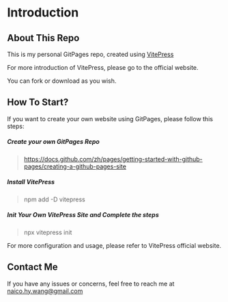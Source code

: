 # Introduction

## About This Repo

This is my personal GitPages repo, created using [VitePress](https://vitepress.dev/)

For more introduction of VitePress, please go to the official website.

You can fork or download as you wish.

## How To Start?

If you want to create your own website using GitPages, please follow this steps:

##### Create your own GitPages Repo 

> https://docs.github.com/zh/pages/getting-started-with-github-pages/creating-a-github-pages-site

##### Install VitePress

> npm add -D vitepress

##### Init Your Own VitePress Site and Complete the steps

> npx vitepress init

For more configuration and usage, please refer to VitePress official website.

## Contact Me

If you have any issues or concerns, feel free to reach me at [naico.hy.wang@gmail.com](mailto:naico.hy.wang@gmail.com)
